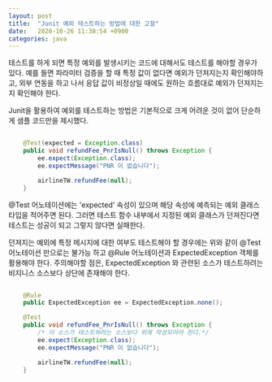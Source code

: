```yaml
---
layout: post
title:  "Junit 예외 테스트하는 방법에 대한 고찰"
date:   2020-10-26 11:38:54 +0900
categories: java
---
```


테스트를 하게 되면 특정 예외를 발생시키는 코드에 대해서도 테스트를 해야할 경우가 있다. 예를 들면 파라미터 검증을 할 때 특정 값이 없다면 예외가 던져지는지 확인해야하고, 외부 연동을 하고 나서 응답 값이 비정상일 때에도 원하는 흐름대로 예외가 던져지는지 확인해야 한다. 

Junit을 활용하여 예외를 테스트하는 방법은 기본적으로 크게 어려운 것이 없어 단순하게 샘플 코드만을 제시했다.

```java

    @Test(expected = Exception.class)
    public void refundFee_PnrIsNull() throws Exception {
        ee.expect(Exception.class);
        ee.expectMessage("PNR 이 없습니다");

        airlineTW.refundFee(null);
    }

```

@Test 어노테이션에는 'expected' 속성이 있으며 해당 속성에 예측되는 예외 클래스 타입을 적어주면 된다. 그러면 테스트 함수 내부에서 지정된 예외 클래스가 던져진다면 테스트는 성공이 되고 그렇지 않다면 실패한다. 

던져지는 예외에 특정 메시지에 대한 여부도 테스트해야 할 경우에는 위와 같이 @Test 어노테이션 만으로는 불가능 하고 @Rule 어노테이션과 ExpectedException 객체를 활용해야 한다. 주의해야할 점은, ExpectedException 와 관련된 소스가 테스트하려는 비지니스 소스보다 상단에 존재해야 한다.

```java

    @Rule
    public ExpectedException ee = ExpectedException.none();

    @Test
    public void refundFee_PnrIsNull() throws Exception {
        /* 이 소스가 테스트하려는 소스보다 위에 작성되어야 한다.*/
        ee.expect(Exception.class);
        ee.expectMessage("PNR 이 없습니다");

        airlineTW.refundFee(null);
    }

```